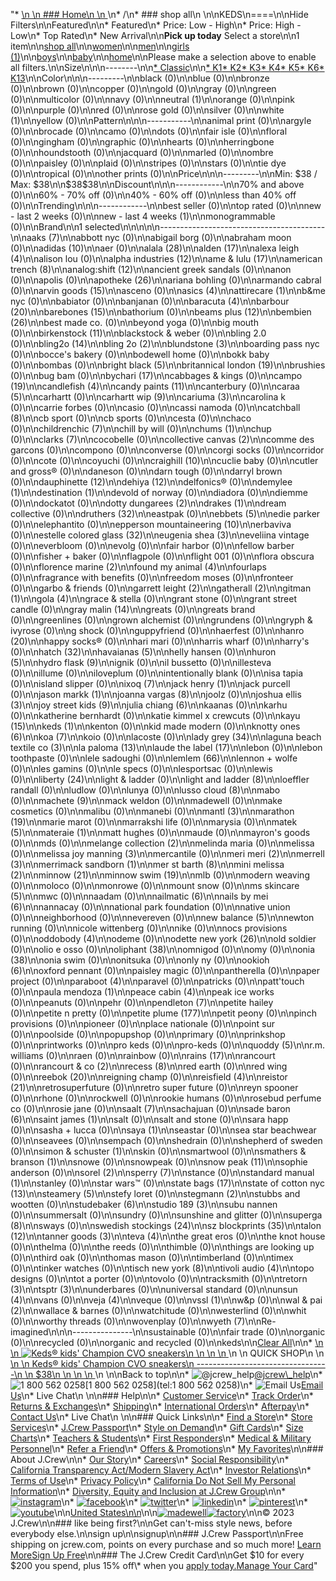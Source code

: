 "*   [\n    \n    ### Home\n    \n    ](/)\n*   /\n*   ### shop all\n    \n\nKEDS\n====\n\nHide Filters\n\nFeatured\n\n*   Featured\n*   Price: Low - High\n*   Price: High - Low\n*   Top Rated\n*   New Arrival\n\n**Pick up today** Select a store\n\n1 item\n\n[shop all](/all/?crawl=no)\n\n[women](/all/womens?crawl=no)\n\n[men](/all/mens?crawl=no)\n\n[girls (1)](/all/girls?crawl=no)\n\n[boys](/all/boys?crawl=no)\n\n[baby](/all/baby?crawl=no)\n\n[home](/all/home?crawl=no)\n\nPlease make a selection above to enable all filters.\n\nSize\n\n\n--------\n\n[*   Classic](/all/?brand=KEDS&crawl=no&fit=Classic)\n\n[*   K1](/all/?brand=KEDS&crawl=no&size=K1)[*   K2](/all/?brand=KEDS&crawl=no&size=K2)[*   K3](/all/?brand=KEDS&crawl=no&size=K3)[*   K4](/all/?brand=KEDS&crawl=no&size=K4)[*   K5](/all/?brand=KEDS&crawl=no&size=K5)[*   K6](/all/?brand=KEDS&crawl=no&size=K6)[*   K13](/all/?brand=KEDS&crawl=no&size=K13)\n\nColor\n\n\n---------\n\nblack (0)\n\nblue (0)\n\nbronze (0)\n\nbrown (0)\n\ncopper (0)\n\ngold (0)\n\ngray (0)\n\ngreen (0)\n\nmulticolor (0)\n\nnavy (0)\n\n[](/all/?brand=KEDS&crawl=no&l_color=root-neutral)neutral (1)\n\norange (0)\n\npink (0)\n\npurple (0)\n\nred (0)\n\nrose gold (0)\n\nsilver (0)\n\n[](/all/?brand=KEDS&crawl=no&l_color=root-white)white (1)\n\nyellow (0)\n\nPattern\n\n\n-----------\n\nanimal print (0)\n\nargyle (0)\n\nbrocade (0)\n\ncamo (0)\n\ndots (0)\n\nfair isle (0)\n\nfloral (0)\n\ngingham (0)\n\ngraphic (0)\n\nhearts (0)\n\nherringbone (0)\n\nhoundstooth (0)\n\njacquard (0)\n\nmarled (0)\n\nombre (0)\n\npaisley (0)\n\nplaid (0)\n\nstripes (0)\n\nstars (0)\n\ntie dye (0)\n\ntropical (0)\n\nother prints (0)\n\nPrice\n\n\n---------\n\nMin: $38 / Max: $38\n\n$38$38\n\nDiscount\n\n\n------------\n\n70% and above (0)\n\n60% - 70% off (0)\n\n40% - 60% off (0)\n\nless than 40% off (0)\n\nTrending\n\n\n------------\n\nbest seller (0)\n\ntop rated (0)\n\nnew - last 2 weeks (0)\n\n[](/all/?brand=KEDS&crawl=no&trending=newLast4Weeks)new - last 4 weeks (1)\n\nmonogrammable (0)\n\nBrand\n\n1 selected[](/all/?crawl=no)\n\n\n\n\n-----------------------------------------\n\n[](/all/?brand=AAKS,KEDS&crawl=no)aaks (7)\n\nabbott nyc (0)\n\nabigail borg (0)\n\nabraham moon (0)\n\n[](/all/?brand=ADIDAS,KEDS&crawl=no)adidas (10)\n\naer (0)\n\n[](/all/?brand=ALALA,KEDS&crawl=no)alala (28)\n\n[](/all/?brand=ALDEN,KEDS&crawl=no)alden (17)\n\n[](/all/?brand=ALEXA%20LEIGH,KEDS&crawl=no)alexa leigh (4)\n\nalison lou (0)\n\n[](/all/?brand=ALPHA%20INDUSTRIES,KEDS&crawl=no)alpha industries (12)\n\n[](/all/?brand=AME%20%26%20LULU,KEDS&crawl=no)ame & lulu (17)\n\n[](/all/?brand=AMERICAN%20TRENCH,KEDS&crawl=no)american trench (8)\n\n[](/all/?brand=ANALOG%3ASHIFT,KEDS&crawl=no)analog:shift (12)\n\nancient greek sandals (0)\n\nanon (0)\n\napolis (0)\n\n[](/all/?brand=APOTHEKE,KEDS&crawl=no)apotheke (26)\n\nariana bohling (0)\n\narmando cabral (0)\n\n[](/all/?brand=ARVIN%20GOODS,KEDS&crawl=no)arvin goods (15)\n\nasceno (0)\n\n[](/all/?brand=ASICS,KEDS&crawl=no)asics (4)\n\n[](/all/?brand=ATTIRECARE,KEDS&crawl=no)attirecare (1)\n\nb&me nyc (0)\n\nbabiator (0)\n\nbanjanan (0)\n\n[](/all/?brand=BARACUTA,KEDS&crawl=no)baracuta (4)\n\n[](/all/?brand=BARBOUR,KEDS&crawl=no)barbour (20)\n\n[](/all/?brand=BAREBONES,KEDS&crawl=no)barebones (15)\n\nbathorium (0)\n\n[](/all/?brand=BEAMS%20PLUS,KEDS&crawl=no)beams plus (12)\n\n[](/all/?brand=BEMBIEN,KEDS&crawl=no)bembien (26)\n\nbest made co. (0)\n\nbeyond yoga (0)\n\nbig mouth (0)\n\n[](/all/?brand=Birkenstock,KEDS&crawl=no)birkenstock (11)\n\nblackstock & weber (0)\n\nbling 2.0 (0)\n\n[](/all/?brand=BLING2O,KEDS&crawl=no)bling2o (14)\n\n[](/all/?brand=BLING%202o,KEDS&crawl=no)bling 2o (2)\n\n[](/all/?brand=BLUNDSTONE,KEDS&crawl=no)blundstone (3)\n\nboarding pass nyc (0)\n\nbocce's bakery (0)\n\nbodewell home (0)\n\nbokk baby (0)\n\nbombas (0)\n\n[](/all/?brand=BRIGHT%20BLACK,KEDS&crawl=no)bright black (5)\n\n[](/all/?brand=BRITANNICAL%20LONDON,KEDS&crawl=no)britannical london (19)\n\nbrushies (0)\n\nbug bam (0)\n\n[](/all/?brand=BYCHARI,KEDS&crawl=no)bychari (17)\n\ncabbages & kings (0)\n\n[](/all/?brand=CAMPO,KEDS&crawl=no)campo (19)\n\n[](/all/?brand=CANDLEFISH,KEDS&crawl=no)candlefish (4)\n\n[](/all/?brand=CANDY%20PAINTS,KEDS&crawl=no)candy paints (11)\n\ncanterbury (0)\n\n[](/all/?brand=CARAA,KEDS&crawl=no)caraa (5)\n\ncarhartt (0)\n\n[](/all/?brand=CARHARTT%20WIP,KEDS&crawl=no)carhartt wip (9)\n\n[](/all/?brand=CARIUMA,KEDS&crawl=no)cariuma (3)\n\ncarolina k (0)\n\ncarrie forbes (0)\n\ncasio (0)\n\ncassi namoda (0)\n\n[](/all/?brand=CATCHBALL,KEDS&crawl=no)catchball (8)\n\ncb sport (0)\n\ncb sports (0)\n\ncesta (0)\n\nchaco (0)\n\n[](/all/?brand=CHILDRENCHIC,KEDS&crawl=no)childrenchic (7)\n\nchill by will (0)\n\n[](/all/?brand=CHUMS,KEDS&crawl=no)chums (1)\n\nchup (0)\n\n[](/all/?brand=CLARKS,KEDS&crawl=no)clarks (7)\n\ncocobelle (0)\n\n[](/all/?brand=COLLECTIVE%20CANVAS,KEDS&crawl=no)collective canvas (2)\n\ncomme des garcons (0)\n\ncompono (0)\n\nconverse (0)\n\ncorgi socks (0)\n\ncorridor (0)\n\ncote (0)\n\ncoyuchi (0)\n\n[](/all/?brand=CRAIGHILL,KEDS&crawl=no)craighill (10)\n\ncuclie baby (0)\n\ncutler and gross® (0)\n\ndaneson (0)\n\ndarn tough (0)\n\ndarryl brown (0)\n\n[](/all/?brand=DAUPHINETTE,KEDS&crawl=no)dauphinette (12)\n\n[](/all/?brand=DEHIYA,KEDS&crawl=no)dehiya (12)\n\ndelfonics® (0)\n\n[](/all/?brand=DEMYLEE,KEDS&crawl=no)demylee (1)\n\n[](/all/?brand=DESTINATION,KEDS&crawl=no)destination (1)\n\ndevold of norway (0)\n\ndiadora (0)\n\ndiemme (0)\n\ndockatot (0)\n\n[](/all/?brand=DOTTY%20DUNGAREES,KEDS&crawl=no)dotty dungarees (2)\n\n[](/all/?brand=DRAKES,KEDS&crawl=no)drakes (1)\n\ndream collective (0)\n\n[](/all/?brand=DRUTHERS,KEDS&crawl=no)druthers (32)\n\neastpak (0)\n\n[](/all/?brand=EBBETS,KEDS&crawl=no)ebbets (5)\n\nedie parker (0)\n\nelephantito (0)\n\n[](/all/?brand=EPPERSON%20MOUNTAINEERING,KEDS&crawl=no)epperson mountaineering (10)\n\nerbaviva (0)\n\n[](/all/?brand=ESTELLE%20COLORED%20GLASS,KEDS&crawl=no)estelle colored glass (32)\n\n[](/all/?brand=EUGENIA%20SHEA,KEDS&crawl=no)eugenia shea (3)\n\neveliina vintage (0)\n\neverbloom (0)\n\nevolg (0)\n\nfair harbor (0)\n\nfellow barber (0)\n\nfisher + baker (0)\n\nflagpole (0)\n\nflight 001 (0)\n\nflora obscura (0)\n\n[](/all/?brand=FLORENCE%20MARINE,KEDS&crawl=no)florence marine (2)\n\n[](/all/?brand=FOUND%20MY%20ANIMAL,KEDS&crawl=no)found my animal (4)\n\nfourlaps (0)\n\nfragrance with benefits (0)\n\nfreedom moses (0)\n\nfronteer (0)\n\ngarbo & friends (0)\n\n[](/all/?brand=GARRETT%20LEIGHT,KEDS&crawl=no)garrett leight (2)\n\n[](/all/?brand=GATHERALL,KEDS&crawl=no)gatherall (2)\n\n[](/all/?brand=GITMAN,KEDS&crawl=no)gitman (1)\n\n[](/all/?brand=GOLA,KEDS&crawl=no)gola (4)\n\ngrace & stella (0)\n\ngrant stone (0)\n\ngrant street candle (0)\n\n[](/all/?brand=GRAY%20MALIN,KEDS&crawl=no)gray malin (14)\n\ngreats (0)\n\ngreats brand (0)\n\ngreenlines (0)\n\ngrown alchemist (0)\n\ngrundens (0)\n\ngryph & ivyrose (0)\n\ng shock (0)\n\nguppyfriend (0)\n\nhaerfest (0)\n\n[](/all/?brand=HANRO,KEDS&crawl=no)hanro (20)\n\nhappy socks® (0)\n\nhari mari (0)\n\nharris wharf (0)\n\nharry's (0)\n\n[](/all/?brand=HATCH,KEDS&crawl=no)hatch (32)\n\n[](/all/?brand=HAVAIANAS,KEDS&crawl=no)havaianas (5)\n\nhelly hansen (0)\n\n[](/all/?brand=HURON,KEDS&crawl=no)huron (5)\n\n[](/all/?brand=HYDRO%20FLASK,KEDS&crawl=no)hydro flask (9)\n\nignik (0)\n\nil bussetto (0)\n\nillesteva (0)\n\nillume (0)\n\niloveplum (0)\n\nintentionally blank (0)\n\nisa tapia (0)\n\nisland slipper (0)\n\n[](/all/?brand=IXOQ,KEDS&crawl=no)ixoq (7)\n\n[](/all/?brand=JACK%20HENRY,KEDS&crawl=no)jack henry (1)\n\njack purcell (0)\n\n[](/all/?brand=JASON%20MARKK,KEDS&crawl=no)jason markk (1)\n\n[](/all/?brand=JOANNA%20VARGAS,KEDS&crawl=no)joanna vargas (8)\n\njoolz (0)\n\n[](/all/?brand=JOSHUA%20ELLIS,KEDS&crawl=no)joshua ellis (3)\n\n[](/all/?brand=JOY%20STREET%20KIDS,KEDS&crawl=no)joy street kids (9)\n\n[](/all/?brand=Julia%20Chiang,KEDS&crawl=no)julia chiang (6)\n\nkaanas (0)\n\nkarhu (0)\n\nkatherine bernhardt (0)\n\nkatie kimmel x crewcuts (0)\n\n[](/all/?brand=KAYU,KEDS&crawl=no)kayu (15)\n\n[](/all/?crawl=no)keds (1)\n\nkenton (0)\n\nkid made modern (0)\n\n[](/all/?brand=KEDS,KNOTTY%20ONES&crawl=no)knotty ones (6)\n\n[](/all/?brand=KEDS,KOA&crawl=no)koa (7)\n\nkoio (0)\n\nlacoste (0)\n\n[](/all/?brand=KEDS,LADY%20GREY&crawl=no)lady grey (34)\n\n[](/all/?brand=KEDS,LAGUNA%20BEACH%20TEXTILE%20CO&crawl=no)laguna beach textile co (3)\n\n[](/all/?brand=KEDS,LA%20PALOMA&crawl=no)la paloma (13)\n\n[](/all/?brand=KEDS,LAUDE%20THE%20LABEL&crawl=no)laude the label (17)\n\nlebon (0)\n\nlebon toothpaste (0)\n\nlele sadoughi (0)\n\n[](/all/?brand=KEDS,LEMLEM&crawl=no)lemlem (66)\n\nlennon + wolfe (0)\n\nles gamins (0)\n\nle specs (0)\n\nlesportsac (0)\n\nlewis (0)\n\n[](/all/?brand=KEDS,LIBERTY&crawl=no)liberty (24)\n\nlight & ladder (0)\n\n[](/all/?brand=KEDS,LIGHT%20AND%20LADDER&crawl=no)light and ladder (8)\n\nloeffler randall (0)\n\nludlow (0)\n\nlunya (0)\n\n[](/all/?brand=KEDS,LUSSO%20CLOUD&crawl=no)lusso cloud (8)\n\nmabo (0)\n\n[](/all/?brand=KEDS,MACHETE&crawl=no)machete (9)\n\nmack weldon (0)\n\nmadewell (0)\n\nmake cosmetics (0)\n\nmalibu (0)\n\nmanebi (0)\n\n[](/all/?brand=KEDS,MANTL&crawl=no)mantl (3)\n\n[](/all/?brand=KEDS,MARATHON&crawl=no)marathon (19)\n\nmarie marot (0)\n\nmarrakshi life (0)\n\nmarysia (0)\n\n[](/all/?brand=KEDS,MATEK&crawl=no)matek (5)\n\n[](/all/?brand=KEDS,MATERAIE&crawl=no)materaie (1)\n\nmatt hughes (0)\n\nmaude (0)\n\nmayron's goods (0)\n\nmds (0)\n\n[](/all/?brand=KEDS,MELANGE%20COLLECTION&crawl=no)melange collection (2)\n\nmelinda maria (0)\n\nmelissa (0)\n\n[](/all/?brand=KEDS,MELISSA%20JOY%20MANNING&crawl=no)melissa joy manning (3)\n\nmercantile (0)\n\n[](/all/?brand=KEDS,MERI%20MERI&crawl=no)meri meri (2)\n\n[](/all/?brand=KEDS,MERRELL&crawl=no)merrell (3)\n\n[](/all/?brand=KEDS,MERRIMACK%20SANDBORN&crawl=no)merrimack sandborn (1)\n\n[](/all/?brand=KEDS,MER%20ST%20BARTH&crawl=no)mer st barth (8)\n\n[](/all/?brand=KEDS,MINI%20MELISSA&crawl=no)mini melissa (2)\n\n[](/all/?brand=KEDS,MINNOW&crawl=no)minnow (21)\n\n[](/all/?brand=KEDS,MINNOW%20SWIM&crawl=no)minnow swim (19)\n\nmlb (0)\n\nmodern weaving (0)\n\nmoloco (0)\n\nmonrowe (0)\n\nmount snow (0)\n\n[](/all/?brand=KEDS,MS%20SKINCARE&crawl=no)ms skincare (5)\n\nmwc (0)\n\nnaadam (0)\n\n[](/all/?brand=KEDS,NAILMATIC&crawl=no)nailmatic (6)\n\n[](/all/?brand=KEDS,NAILS%20BY%20MEI&crawl=no)nails by mei (6)\n\nnannacay (0)\n\nnational park foundation (0)\n\nnative union (0)\n\nneighborhood (0)\n\nnevereven (0)\n\n[](/all/?brand=KEDS,New%20Balance&crawl=no)new balance (5)\n\nnewton running (0)\n\nnicole wittenberg (0)\n\nnike (0)\n\nnocs provisions (0)\n\n[](/all/?brand=KEDS,ODDOBODY&crawl=no)oddobody (4)\n\nodeme (0)\n\n[](/all/?brand=KEDS,ODETTE%20NEW%20YORK&crawl=no)odette new york (26)\n\nold soldier (0)\n\nolio e osso (0)\n\n[](/all/?brand=KEDS,OLIPHANT&crawl=no)oliphant (38)\n\nomnigod (0)\n\nomy (0)\n\n[](/all/?brand=KEDS,ONIA&crawl=no)onia (38)\n\nonia swim (0)\n\nonitsuka (0)\n\nonly ny (0)\n\n[](/all/?brand=KEDS,OOKIOH&crawl=no)ookioh (6)\n\noxford pennant (0)\n\npaisley magic (0)\n\npantherella (0)\n\npaper project (0)\n\n[](/all/?brand=KEDS,PARABOOT&crawl=no)paraboot (4)\n\nparavel (0)\n\npatricks (0)\n\npatt'touch (0)\n\n[](/all/?brand=KEDS,PAULA%20MENDOZA&crawl=no)paula mendoza (1)\n\n[](/all/?brand=KEDS,PEACE%20CABIN&crawl=no)peace cabin (4)\n\npeak ice works (0)\n\npeanuts (0)\n\npehr (0)\n\n[](/all/?brand=KEDS,PENDLETON&crawl=no)pendleton (7)\n\npetite hailey (0)\n\npetite n pretty (0)\n\n[](/all/?brand=KEDS,PETITE%20PLUME&crawl=no)petite plume (177)\n\npetit peony (0)\n\npinch provisions (0)\n\npioneer (0)\n\nplace nationale (0)\n\npoint sur (0)\n\npoolside (0)\n\npopupshop (0)\n\nprimary (0)\n\nprinkshop (0)\n\nprintworks (0)\n\npro keds (0)\n\npro-keds (0)\n\n[](/all/?brand=KEDS,QUODDY&crawl=no)quoddy (5)\n\nr.m. williams (0)\n\nraen (0)\n\nrainbow (0)\n\n[](/all/?brand=KEDS,RAINS&crawl=no)rains (17)\n\nrancourt (0)\n\n[](/all/?brand=KEDS,RANCOURT%20%26%20CO&crawl=no)rancourt & co (2)\n\n[](/all/?brand=KEDS,RECESS&crawl=no)recess (8)\n\nred earth (0)\n\nred wing (0)\n\n[](/all/?brand=KEDS,REEBOK&crawl=no)reebok (20)\n\nreigning champ (0)\n\n[](/all/?brand=KEDS,REISFIELD&crawl=no)reisfield (4)\n\n[](/all/?brand=KEDS,REISTOR&crawl=no)reistor (21)\n\nretrosuperfuture (0)\n\nretro super future (0)\n\nreyn spooner (0)\n\nrhone (0)\n\nrockwell (0)\n\nrookie humans (0)\n\nrosebud perfume co (0)\n\nrosie jane (0)\n\n[](/all/?brand=KEDS,SAALT&crawl=no)saalt (7)\n\nsachajuan (0)\n\n[](/all/?brand=KEDS,SADE%20BARON&crawl=no)sade baron (6)\n\n[](/all/?brand=KEDS,SAINT%20JAMES&crawl=no)saint james (1)\n\nsalt (0)\n\nsalt and stone (0)\n\nsara happ (0)\n\nsasha + lucca (0)\n\n[](/all/?brand=KEDS,SAYA&crawl=no)saya (1)\n\nseastar (0)\n\nsea star beachwear (0)\n\nseavees (0)\n\nsempach (0)\n\nshedrain (0)\n\nshepherd of sweden (0)\n\n[](/all/?brand=KEDS,SIMON%20%26%20SCHUSTER&crawl=no)simon & schuster (1)\n\nskin (0)\n\nsmartwool (0)\n\n[](/all/?brand=KEDS,SMATHERS%20%26%20BRANSON&crawl=no)smathers & branson (1)\n\nsnowe (0)\n\nsnowpeak (0)\n\n[](/all/?brand=KEDS,SNOW%20PEAK&crawl=no)snow peak (11)\n\nsophie anderson (0)\n\n[](/all/?brand=KEDS,SOREL&crawl=no)sorel (2)\n\n[](/all/?brand=KEDS,SPERRY&crawl=no)sperry (7)\n\nstance (0)\n\n[](/all/?brand=KEDS,STANDARD%20MANUAL&crawl=no)standard manual (1)\n\nstanley (0)\n\nstar wars™ (0)\n\n[](/all/?brand=KEDS,STATE%20BAGS&crawl=no)state bags (17)\n\n[](/all/?brand=KEDS,STATE%20OF%20COTTON%20NYC&crawl=no)state of cotton nyc (13)\n\n[](/all/?brand=KEDS,STEAMERY&crawl=no)steamery (5)\n\nstefy loret (0)\n\n[](/all/?brand=KEDS,STEGMANN&crawl=no)stegmann (2)\n\nstubbs and wootten (0)\n\n[](/all/?brand=KEDS,STUDEBAKER&crawl=no)studebaker (6)\n\n[](/all/?brand=KEDS,STUDIO%20189&crawl=no)studio 189 (3)\n\nsubu nannen (0)\n\nsummersalt (0)\n\nsundry (0)\n\nsunshine and glitter (0)\n\n[](/all/?brand=KEDS,SUPERGA&crawl=no)superga (8)\n\nsways (0)\n\n[](/all/?brand=KEDS,SWEDISH%20STOCKINGS&crawl=no)swedish stockings (24)\n\n[](/all/?brand=KEDS,SZ%20BLOCKPRINTS&crawl=no)sz blockprints (35)\n\n[](/all/?brand=KEDS,TALON&crawl=no)talon (12)\n\n[](/all/?brand=KEDS,TANNER%20GOODS&crawl=no)tanner goods (3)\n\n[](/all/?brand=KEDS,TEVA&crawl=no)teva (4)\n\nthe great eros (0)\n\nthe knot house (0)\n\nthelma (0)\n\nthe reeds (0)\n\nthimble (0)\n\nthings are looking up (0)\n\nthird oak (0)\n\nthomas mason (0)\n\ntimberland (0)\n\ntimex (0)\n\ntinker watches (0)\n\n[](/all/?brand=KEDS,TISCH%20NEW%20YORK&crawl=no)tisch new york (8)\n\n[](/all/?brand=KEDS,TIVOLI%20AUDIO&crawl=no)tivoli audio (4)\n\ntopo designs (0)\n\ntot a porter (0)\n\ntovolo (0)\n\ntracksmith (0)\n\n[](/all/?brand=KEDS,TRETORN&crawl=no)tretorn (3)\n\n[](/all/?brand=KEDS,TSPTR&crawl=no)tsptr (3)\n\nunderbares (0)\n\nuniversal standard (0)\n\n[](/all/?brand=KEDS,UNSUN&crawl=no)unsun (4)\n\nvans (0)\n\n[](/all/?brand=KEDS,VEJA&crawl=no)veja (4)\n\nveque (0)\n\n[](/all/?brand=KEDS,VSSL&crawl=no)vssl (1)\n\nw&p (0)\n\n[](/all/?brand=KEDS,WAL%20%26%20PAI&crawl=no)wal & pai (2)\n\nwallace & barnes (0)\n\nwatchitude (0)\n\nwesterlind (0)\n\nwhit (0)\n\nworthy threads (0)\n\nwovenplay (0)\n\n[](/all/?brand=KEDS,WYETH&crawl=no)wyeth (7)\n\nRe-imagined\n\n\n---------------\n\nsustainable (0)\n\nfair trade (0)\n\norganic (0)\n\nrecycled (0)\n\norganic and recycled (0)\n\nkeds[](/all/?crawl=no)\n\n[Clear All](/all/?crawl=no)\n\n*   [\n    \n    ![ Keds&reg; kids&apos; Champion CVO sneakers](https://www.jcrew.com/s7-img-facade/BO895_WT0001?hei=640&crop=0,0,512,0)\n    \n    \n    \n    ](/p/girls/categories/shoes/sneakers/kedsreg-kidsapos-champion-cvo-sneakers/BO895?display=standard&fit=Classic&color_name=white&colorProductCode=BO895)\n    \n    QUICK SHOP\n    \n    [\n    \n    Keds® kids' Champion CVO sneakers\n    ---------------------------------\n    \n    $38\n    \n    \n    \n    ](/p/girls/categories/shoes/sneakers/kedsreg-kidsapos-champion-cvo-sneakers/BO895?display=standard&fit=Classic&color_name=white&colorProductCode=BO895)\n    \n\nBack to top\n\n*   ![@jcrew_help](/next-static/images/sidecar-modules/footer/twitter-2.svg)[@jcrew\\_help](https://twitter.com/jcrew_help)\n*   ![1 800 562 0258](/next-static/images/sidecar-modules/footer/phone-2.svg)[1 800 562 0258](tel:1 800 562 0258)\n*   ![Email Us](/next-static/images/sidecar-modules/footer/email.svg)[Email Us](mailto:help@jcrew.com)\n*   Live Chat\n    \n\n### Help\n\n*   [Customer Service](/help/customer-service)\n*   [Track Order](/help/order-status)\n*   [Returns & Exchanges](/help/returns-exchanges)\n*   [Shipping](/help/shipping-handling)\n*   [International Orders](/help/international-orders)\n*   [Afterpay](/afterpay-faq)\n*   [Contact Us](/help/contact-us)\n*   Live Chat\n    \n\n### Quick Links\n\n*   [Find a Store](https://stores.jcrew.com/search)\n*   [Store Services](/s/store-services)\n*   [J.Crew Passport](/s/rewards)\n*   [Style on Demand](/s/style-on-demand)\n*   [Gift Cards](/help/gift-card)\n*   [Size Charts](/r/size-charts)\n*   [Teachers & Students](/s/teacher-student-discount)\n*   [First Responders](/s/military-medical-first-responder-discount)\n*   [Medical & Military Personnel](/s/military-medical-first-responder-discount)\n*   [Refer a Friend](/share)\n*   [Offers & Promotions](/best-deals)\n*   [My Favorites](/favorites)\n\n### About J.Crew\n\n*   [Our Story](/s/aboutus)\n*   [Careers](https://jobs.jcrew.com)\n*   [Social Responsibility](/s/corporate-responsibility)\n*   [California Transparency Act/Modern Slavery Act](/s/CSR-california-transparency-act)\n*   [Investor Relations](https://investors.jcrew.com)\n*   [Terms of Use](/help/terms-of-use)\n*   [Privacy Policy](/help/privacy-policy)\n*   [California Do Not Sell My Personal Information](https://jcrew.clarip.com/dsr/create?brand=jcrew&type=3)\n*   [Diversity, Equity and Inclusion at J.Crew Group](/s/diversity-equity-inclusion)\n\n*   [![instagram](/next-static/images/sidecar-modules/footer/instagram-2.svg)](http://instagram.com/jcrew)\n*   [![facebook](/next-static/images/sidecar-modules/footer/facebook-2.svg)](https://www.facebook.com/jcrew)\n*   [![twitter](/next-static/images/sidecar-modules/footer/twitter-2.svg)](https://twitter.com/jcrew)\n*   [![linkedin](/next-static/images/sidecar-modules/footer/linkedin.svg)](https://www.linkedin.com/company/j-crew)\n*   [![pinterest](/next-static/images/sidecar-modules/footer/pinterest-2.svg)](http://pinterest.com/jcrew/)\n*   [![youtube](/next-static/images/sidecar-modules/footer/youtube-2.svg)](http://www.youtube.com/user/jcrewinsider)\n\n[United States\n\n](/r/context-chooser)\n\n[![madewell](/next-static/images/sidecar-modules/footer/madewell.svg)](https://www.madewell.com)[![factory](/next-static/images/sidecar-modules/navigation/jcrew-factory-logo-black.svg)](https://factory.jcrew.com)\n\n© 2023 J.Crew\n\n### like being first?\n\nGet can't-miss style news, before everybody else.\n\nsign up\n\nsignup\n\n### J.Crew Passport\n\nFree shipping on jcrew.com, points on every purchase and so much more! [Learn More](/s/rewards)[Sign Up Free](/?register=true)\n\n### The J.Crew Credit Card\n\nGet $10 for every $200 you spend, plus 15% off\\* when you [apply today.](/s/credit-card)[Manage Your Card](https://d.comenity.net/jcrew/)"